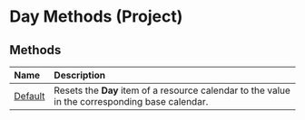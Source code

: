 
# Day Methods (Project)

## Methods



|**Name**|**Description**|
|:-----|:-----|
| [Default](ed9f6b1f-71a5-b34b-908a-466db56acdc9.md)|Resets the  **Day** item of a resource calendar to the value in the corresponding base calendar.|
